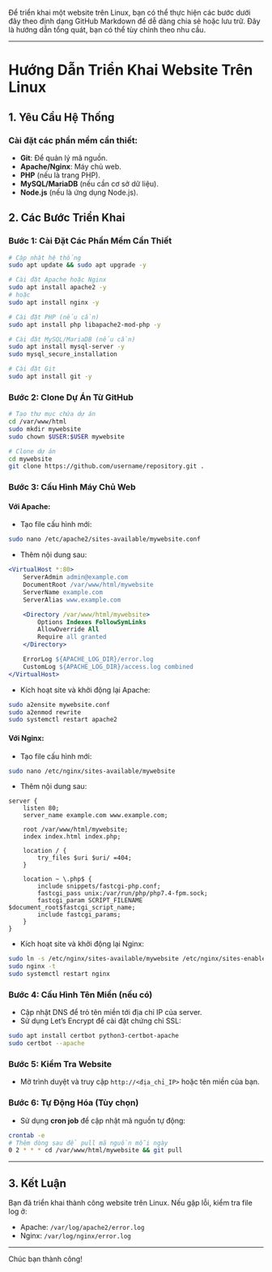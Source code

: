 Để triển khai một website trên Linux, bạn có thể thực hiện các bước dưới đây theo định dạng GitHub Markdown để dễ dàng chia sẻ hoặc lưu trữ. Đây là hướng dẫn tổng quát, bạn có thể tùy chỉnh theo nhu cầu.

---

# Hướng Dẫn Triển Khai Website Trên Linux

## 1. Yêu Cầu Hệ Thống
### Cài đặt các phần mềm cần thiết:
- **Git**: Để quản lý mã nguồn.
- **Apache/Nginx**: Máy chủ web.
- **PHP** (nếu là trang PHP).
- **MySQL/MariaDB** (nếu cần cơ sở dữ liệu).
- **Node.js** (nếu là ứng dụng Node.js).

## 2. Các Bước Triển Khai

### Bước 1: Cài Đặt Các Phần Mềm Cần Thiết
```bash
# Cập nhật hệ thống
sudo apt update && sudo apt upgrade -y

# Cài đặt Apache hoặc Nginx
sudo apt install apache2 -y
# hoặc
sudo apt install nginx -y

# Cài đặt PHP (nếu cần)
sudo apt install php libapache2-mod-php -y

# Cài đặt MySQL/MariaDB (nếu cần)
sudo apt install mysql-server -y
sudo mysql_secure_installation

# Cài đặt Git
sudo apt install git -y
```

### Bước 2: Clone Dự Án Từ GitHub
```bash
# Tạo thư mục chứa dự án
cd /var/www/html
sudo mkdir mywebsite
sudo chown $USER:$USER mywebsite

# Clone dự án
cd mywebsite
git clone https://github.com/username/repository.git .
```

### Bước 3: Cấu Hình Máy Chủ Web
#### Với Apache:
- Tạo file cấu hình mới:
```bash
sudo nano /etc/apache2/sites-available/mywebsite.conf
```
- Thêm nội dung sau:
```apache
<VirtualHost *:80>
    ServerAdmin admin@example.com
    DocumentRoot /var/www/html/mywebsite
    ServerName example.com
    ServerAlias www.example.com

    <Directory /var/www/html/mywebsite>
        Options Indexes FollowSymLinks
        AllowOverride All
        Require all granted
    </Directory>

    ErrorLog ${APACHE_LOG_DIR}/error.log
    CustomLog ${APACHE_LOG_DIR}/access.log combined
</VirtualHost>
```
- Kích hoạt site và khởi động lại Apache:
```bash
sudo a2ensite mywebsite.conf
sudo a2enmod rewrite
sudo systemctl restart apache2
```

#### Với Nginx:
- Tạo file cấu hình mới:
```bash
sudo nano /etc/nginx/sites-available/mywebsite
```
- Thêm nội dung sau:
```nginx
server {
    listen 80;
    server_name example.com www.example.com;

    root /var/www/html/mywebsite;
    index index.html index.php;

    location / {
        try_files $uri $uri/ =404;
    }

    location ~ \.php$ {
        include snippets/fastcgi-php.conf;
        fastcgi_pass unix:/var/run/php/php7.4-fpm.sock;
        fastcgi_param SCRIPT_FILENAME $document_root$fastcgi_script_name;
        include fastcgi_params;
    }
}
```
- Kích hoạt site và khởi động lại Nginx:
```bash
sudo ln -s /etc/nginx/sites-available/mywebsite /etc/nginx/sites-enabled/
sudo nginx -t
sudo systemctl restart nginx
```

### Bước 4: Cấu Hình Tên Miền (nếu có)
- Cập nhật DNS để trỏ tên miền tới địa chỉ IP của server.
- Sử dụng Let’s Encrypt để cài đặt chứng chỉ SSL:
```bash
sudo apt install certbot python3-certbot-apache
sudo certbot --apache
```

### Bước 5: Kiểm Tra Website
- Mở trình duyệt và truy cập `http://<địa_chỉ_IP>` hoặc tên miền của bạn.

### Bước 6: Tự Động Hóa (Tùy chọn)
- Sử dụng **cron job** để cập nhật mã nguồn tự động:
```bash
crontab -e
# Thêm dòng sau để pull mã nguồn mỗi ngày
0 2 * * * cd /var/www/html/mywebsite && git pull
```

---

## 3. Kết Luận
Bạn đã triển khai thành công website trên Linux. Nếu gặp lỗi, kiểm tra file log ở:
- Apache: `/var/log/apache2/error.log`
- Nginx: `/var/log/nginx/error.log`

--- 

Chúc bạn thành công!
